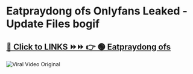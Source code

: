 
 # Eatpraydong ofs Onlyfans Leaked - Update Files bogif

## <h2><a href="https://clipsfans.com/Eatpraydong_ofs&ref=git">🔗 Click to LINKS ⏩⏩ 👉 🟢 Eatpraydong ofs </a></h2>

<a href="https://clipsfans.com/Eatpraydong_ofs&ref=git" rel="nofollow" data-target="animated-image.originalLink"><img src="https://i.ibb.co.com/xMMVF88/686577567.gif" alt="Viral Video Original" style="max-width: 100%; display: inline-block;" data-target="animated-image.originalImage"></a>

